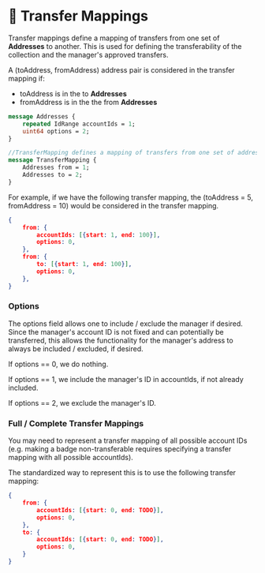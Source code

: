# 🔁 Transfer Mappings

Transfer mappings define a mapping of transfers from one set of **Addresses** to another. This is used for defining the transferability of the collection and the manager's approved transfers.

A (toAddress, fromAddress) address pair is considered in the transfer mapping if:

* toAddress is in the to **Addresses**
* fromAddress is in the the from **Addresses**

```protobuf
message Addresses {
    repeated IdRange accountIds = 1;
    uint64 options = 2;
}

//TransferMapping defines a mapping of transfers from one set of addresses to another.
message TransferMapping {
    Addresses from = 1;
    Addresses to = 2;
}
```

For example, if we have the following transfer mapping, the (toAddress = 5, fromAddress = 10) would be considered in the transfer mapping.

```json
{
    from: {
        accountIds: [{start: 1, end: 100}],
        options: 0,
    },
    from: {
        to: [{start: 1, end: 100}],
        options: 0,
    },
}
```

### Options

The options field allows one to include / exclude the manager if desired. Since the manager's account ID is not fixed and can potentially be transferred, this allows the functionality for the manager's address to always be included / excluded, if desired.

If options == 0, we do nothing.&#x20;

If options == 1, we include the manager's ID in accountIds, if not already included.&#x20;

If options == 2, we exclude the manager's ID.

### Full / Complete Transfer Mappings

You may need to represent a transfer mapping of all possible account IDs (e.g. making a badge non-transferable requires specifying a transfer mapping with all possible accountIds).

The standardized way to represent this is to use the following transfer mapping:

```json
{
    from: {
        accountIds: [{start: 0, end: TODO}],
        options: 0,
    },
    to: {
        accountIds: [{start: 0, end: TODO}],
        options: 0,
    }
}
```
